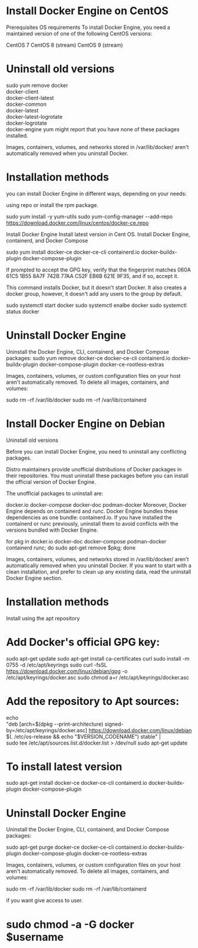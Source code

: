 # Install Docker Engine on CentOS

Prerequisites
OS requirements
To install Docker Engine, you need a maintained version of one of the following CentOS versions:

CentOS 7
CentOS 8 (stream)
CentOS 9 (stream)

# Uninstall old versions


sudo yum remove docker \
                  docker-client \
                  docker-client-latest \
                  docker-common \
                  docker-latest \
                  docker-latest-logrotate \
                  docker-logrotate \
                  docker-engine
yum might report that you have none of these packages installed.

Images, containers, volumes, and networks stored in /var/lib/docker/ aren't automatically removed when you uninstall Docker.

# Installation methods

you can install Docker Engine in different ways, depending on your needs:

using repo or install the rpm package.

sudo yum install -y yum-utils
sudo yum-config-manager --add-repo https://download.docker.com/linux/centos/docker-ce.repo

Install Docker Engine
Install latest version in Cent OS.
Install Docker Engine, containerd, and Docker Compose

sudo yum install docker-ce docker-ce-cli containerd.io docker-buildx-plugin docker-compose-plugin

If prompted to accept the GPG key, verify that the fingerprint matches 060A 61C5 1B55 8A7F 742B 77AA C52F EB6B 621E 9F35, and if so, accept it.

This command installs Docker, but it doesn't start Docker. It also creates a docker group, however, it doesn't add any users to the group by default.

sudo systemctl start docker
sudo systemctl enalbe docker
sudo systemctl status docker

# Uninstall Docker Engine

Uninstall the Docker Engine, CLI, containerd, and Docker Compose packages:
sudo yum remove docker-ce docker-ce-cli containerd.io docker-buildx-plugin docker-compose-plugin docker-ce-rootless-extras

Images, containers, volumes, or custom configuration files on your host aren't automatically removed. To delete all images, containers, and volumes:

sudo rm -rf /var/lib/docker
sudo rm -rf /var/lib/containerd


# Install Docker Engine on Debian

Uninstall old versions

Before you can install Docker Engine, you need to uninstall any conflicting packages.

Distro maintainers provide unofficial distributions of Docker packages in their repositories. You must uninstall these packages before you can install the official version of Docker Engine.

The unofficial packages to uninstall are:

docker.io
docker-compose
docker-doc
podman-docker
Moreover, Docker Engine depends on containerd and runc. Docker Engine bundles these dependencies as one bundle: containerd.io. If you have installed the containerd or runc previously, uninstall them to avoid conflicts with the versions bundled with Docker Engine.

for pkg in docker.io docker-doc docker-compose podman-docker containerd runc; do sudo apt-get remove $pkg; done

Images, containers, volumes, and networks stored in /var/lib/docker/ aren't automatically removed when you uninstall Docker. If you want to start with a clean installation, and prefer to clean up any existing data, read the uninstall Docker Engine section.

# Installation methods

Install using the apt repository
# Add Docker's official GPG key:

sudo apt-get update
sudo apt-get install ca-certificates curl
sudo install -m 0755 -d /etc/apt/keyrings
sudo curl -fsSL https://download.docker.com/linux/debian/gpg -o /etc/apt/keyrings/docker.asc
sudo chmod a+r /etc/apt/keyrings/docker.asc
#
# Add the repository to Apt sources:
echo \
  "deb [arch=$(dpkg --print-architecture) signed-by=/etc/apt/keyrings/docker.asc] https://download.docker.com/linux/debian \
  $(. /etc/os-release && echo "$VERSION_CODENAME") stable" | \
  sudo tee /etc/apt/sources.list.d/docker.list > /dev/null
sudo apt-get update
# To install latest version 

sudo apt-get install docker-ce docker-ce-cli containerd.io docker-buildx-plugin docker-compose-plugin


# Uninstall Docker Engine

Uninstall the Docker Engine, CLI, containerd, and Docker Compose packages:

sudo apt-get purge docker-ce docker-ce-cli containerd.io docker-buildx-plugin docker-compose-plugin docker-ce-rootless-extras

Images, containers, volumes, or custom configuration files on your host aren't automatically removed. To delete all images, containers, and volumes:

sudo rm -rf /var/lib/docker
sudo rm -rf /var/lib/containerd

if you want give access to user.

# sudo chmod -a -G docker $username





